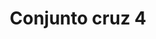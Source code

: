 ---
title: Conjunto cruz 4
date: 
draft: false

# descripcion
description : Conjunto de cadena y dije con detalle en microcubic en plata 925. Largo de cadena 40, 45 o 50 cm a elección.

materials: 

color: 

dimensions: 

code: 06-26-0826

type: "Conjuntos"

categories: []

price: $4.290,00

price_eftvo: $3.650,00

# Images
# first image will be shown in the product page
images:
  # - image: "images/path_to_image"
  # La ubicacion de las imagenes es imagenes/Conjuntos/Conjuntos.Cadena y Dije/06-26-0826-conjunto-cruz-4
  - image: "./images/conjuntos/cadena_y_dije/06-26-0826-conjunto-cruz-4.jpg"
---